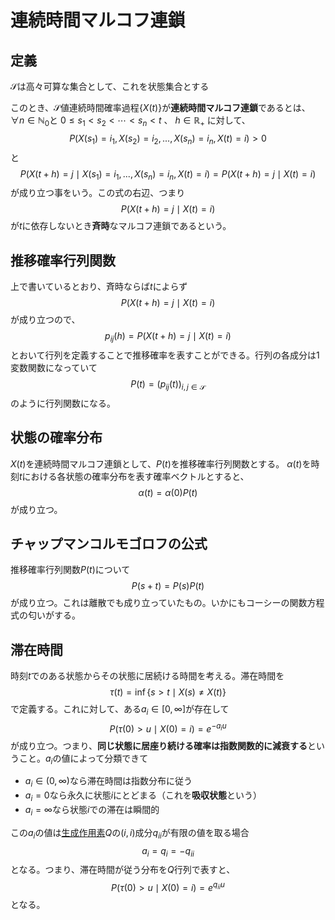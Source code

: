 # 連続時間マルコフ連鎖

## 定義

$\mathcal S$は高々可算な集合として、これを状態集合とする

このとき、$\mathcal S$値連続時間確率過程$\{X(t)\}$が**連続時間マルコフ連鎖**であるとは、$\forall n \in \mathbb N_0$と $0\le s_1< s_2< \cdots < s_n<t$ 、 $h\in\mathbb R_+$ に対して、
$$P(X(s_1)=i_1,X(s_2)=i_2,...,X(s_n)=i_n,X(t)=i)>0$$
と
$$P(X(t+h)=j\mid X(s_1)=i_1,...,X(s_n)=i_n,X(t)=i)=P(X(t+h)=j\mid X(t)=i)$$
が成り立つ事をいう。この式の右辺、つまり
$$P(X(t+h)=j\mid X(t)=i)$$
が$t$に依存しないとき**斉時**なマルコフ連鎖であるという。

## 推移確率行列関数

上で書いているとおり、斉時ならば$t$によらず
$$P(X(t+h)=j\mid X(t)=i)$$
が成り立つので、
$$p_{ij}(h) = P(X(t+h)=j\mid X(t)=i)$$
とおいて行列を定義することで推移確率を表すことができる。行列の各成分は1変数関数になっていて
$$P(t) =\left(p_{ij}(t)\right)_{i,j\in\mathcal S}$$
のように行列関数になる。

## 状態の確率分布

$X(t)$を連続時間マルコフ連鎖として、$P(t)$を推移確率行列関数とする。
$\alpha (t)$を時刻$t$における各状態の確率分布を表す確率ベクトルとすると、
$$\alpha (t) =\alpha (0)P(t)$$
が成り立つ。

## チャップマンコルモゴロフの公式

推移確率行列関数$P(t)$について
$$P(s+t)=P(s)P(t)$$
が成り立つ。これは離散でも成り立っていたもの。いかにもコーシーの関数方程式の匂いがする。

## 滞在時間

時刻$t$でのある状態からその状態に居続ける時間を考える。滞在時間を
$$\tau(t) = \inf \{s>t\mid X(s)\neq X(t)\}$$
で定義する。これに対して、ある$a_i\in [0,\infty]$が存在して
$$P(\tau(0)>u\mid X(0)=i)=e^{-a_iu}$$
が成り立つ。つまり、**同じ状態に居座り続ける確率は指数関数的に減衰する**ということ。$a_i$の値によって分類できて

- $a_i\in (0,\infty)$なら滞在時間は指数分布に従う
- $a_i =0$なら永久に状態$i$にとどまる（これを**吸収状態**という）
- $a_i=\infty$なら状態$i$での滞在は瞬間的

この$a_i$の値は[生成作用素](./generator.md)$Q$の$(i,i)$成分$q_{ii}$が有限の値を取る場合
$$a_i = q_i = -q_{ii}$$
となる。つまり、滞在時間が従う分布を$Q$行列で表すと、
$$P(\tau(0)>u\mid X(0)=i)=e^{q_{ii}u}$$
となる。
